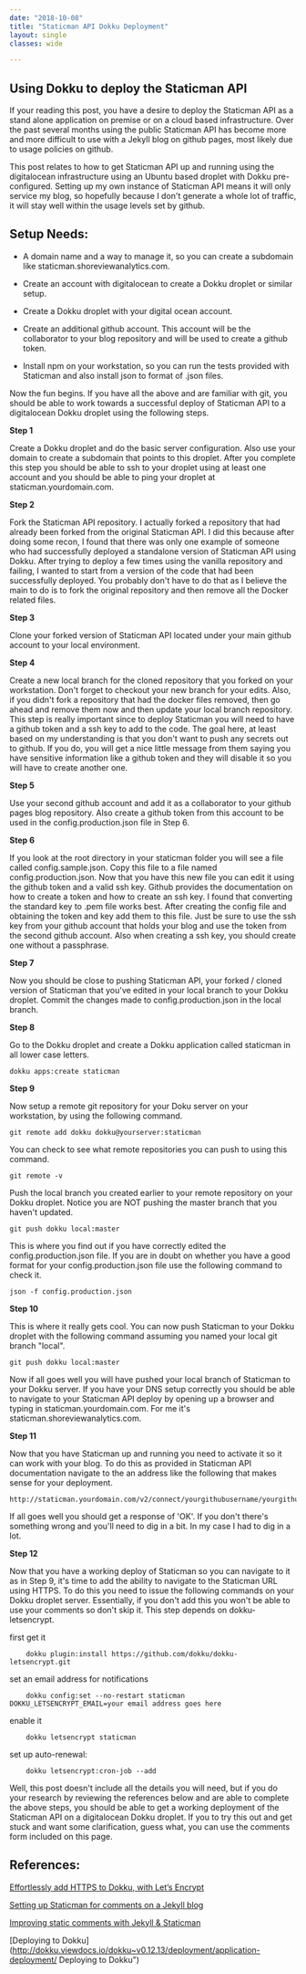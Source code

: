 ```yaml
---
date: "2018-10-08"
title: "Staticman API Dokku Deployment"
layout: single
classes: wide

---
```


Using Dokku to deploy the Staticman API
------------------------------------

If your reading this post, you have a desire to deploy the Staticman API as a stand alone application on premise or on a cloud based infrastructure. Over the past several months using the public Staticman API has become more and more difficult to use with a Jekyll blog on github pages, most likely due to usage policies on github.  

This post relates to how to get Staticman API up and running using the digitalocean infrastructure using an Ubuntu based droplet with Dokku pre-configured. Setting up my own instance of Staticman API means it will only service my blog, so hopefully because I don't generate a whole lot of traffic, it will stay well within the usage levels set by github.    

Setup Needs:
--------------

- A domain name and a way to manage it, so you can create a subdomain like staticman.shoreviewanalytics.com.          

- Create an account with digitalocean to create a Dokku droplet or similar setup.

- Create a Dokku droplet with your digital ocean account.  

- Create an additional github account.  This account will be the collaborator to your blog repository and will be used to create a github token.

- Install npm on your workstation, so you can run the tests provided with Staticman and also install json to format of .json files.  


Now the fun begins.  If you have all the above and are familiar with git, you should be able to work towards a successful deploy of Staticman API to a digitalocean Dokku droplet using the following steps.  

**Step 1**

Create a Dokku droplet and do the basic server configuration.  Also use your domain to create a subdomain that points to this droplet.
After you complete this step you should be able to ssh to your droplet using at least one account and you should be able to ping your droplet at staticman.yourdomain.com.

**Step 2**

Fork the Staticman API repository.  I actually forked a repository that had already been forked from the original Staticman API.  I did this because after doing some recon, I found that there was only one example of someone who had successfully deployed a standalone version of Staticman API using Dokku.  After trying to deploy a few times using the vanilla repository and failing, I wanted to start from a version of the code that had been successfully deployed.  You probably don't have to do that as I believe the main to do is to fork the original repository and then remove all the Docker related files.  

**Step 3**

Clone your forked version of Staticman API located under your main github account to your local environment.

**Step 4**

Create a new local branch for the cloned repository that you forked on your workstation.  Don't forget to checkout your new branch for your edits. Also, if you didn't fork a repository that had the docker files removed, then go ahead and remove them now and then update your local branch repository.  This step is really important since to deploy Staticman you will need to have a github token and a ssh key to add to the code. The goal here, at least based on my understanding is that you don't want to push any secrets out to github.  If you do, you will get a nice little message from them saying you have sensitive information like a github token and they will disable it so you will have to create another one.  

**Step 5**

Use your second github account and add it as a collaborator to your github pages blog repository.  Also create a github token from this account to be used in the config.production.json file in Step 6.       

**Step 6**  

If you look at the root directory in your staticman folder you will see a file called config.sample.json.  Copy this file to a file named config.production.json. Now that you have this new file you can edit it using the github token and a valid ssh key.  Github provides the documentation on how to create a token and how to create an ssh key.  I found that converting the standard key to .pem file works best.  After creating the config file and obtaining the token and key add them to this file.  Just be sure to use the ssh key from your github account that holds your blog and use the token from the second github account. Also when creating a ssh key, you should create one without a passphrase.  

**Step 7**

Now you should be close to pushing Staticman API, your forked / cloned version of Staticman that you've edited in your local branch to your Dokku droplet. Commit the changes made to config.production.json in the local branch.

**Step 8**

Go to the Dokku droplet and create a Dokku application called staticman in all lower case letters.  

```
dokku apps:create staticman
```

**Step 9**

Now setup a remote git repository for your Doku server on your workstation, by using the following command.  
```
git remote add dokku dokku@yourserver:staticman
```
You can check to see what remote repositories you can push to using this command.

```
git remote -v
```
Push the local branch you created earlier to your remote repository on your Dokku droplet.  Notice you are NOT pushing the master branch that you haven't updated.
```
git push dokku local:master
```
This is where you find out if you have correctly edited the config.production.json file.  If you are in doubt on whether you have a good format for your config.production.json file use the following command to check it.

```
json -f config.production.json  
```

**Step 10**

This is where it really gets cool.  You can now push Staticman to your Dokku droplet with the following command assuming you named your local git branch "local".  

```
git push dokku local:master  
```

Now if all goes well you will have pushed your local branch of Staticman to your Dokku server.  If you have your DNS setup correctly you should be able to navigate to your Staticman API deploy by opening up a browser and typing in staticman.yourdomain.com.  For me it's staticman.shoreviewanalytics.com.  

**Step 11**

Now that you have Staticman up and running you need to activate it so it can work with your blog.  To do this as provided in Staticman API documentation navigate to the an address like the following that makes sense for your deployment.  

```
http://staticman.yourdomain.com/v2/connect/yourgithubusername/yourgithubpagesblog.github.io  
```

If all goes well you should get a response of 'OK'.  If you don't there's something wrong and you'll need to dig in a bit.  In my case I had to dig in a lot.

**Step 12**

Now that you have a working deploy of Staticman so you can navigate to it as in Step 9, it's time to add the ability to navigate to the Staticman URL using HTTPS.  To do this you need to issue the following commands on your Dokku droplet server.  Essentially, if you don't add this you won't be able to use your comments so don't skip it.
This step depends on dokku-letsencrypt.  

first get it

```
	dokku plugin:install https://github.com/dokku/dokku-letsencrypt.git
```
set an email address for notifications
```
	dokku config:set --no-restart staticman DOKKU_LETSENCRYPT_EMAIL=your email address goes here
```
enable it

```
	dokku letsencrypt staticman
```

set up auto-renewal:

```
	dokku letsencrypt:cron-job --add
```

Well, this post doesn't include all the details you will need, but if you do your research by reviewing the references below and are able to complete the above steps, you should be able to get a working deployment of the Staticman API on a digitalocean Dokku droplet.  If you to try this out and get stuck and want some clarification, guess what, you can use the comments form included on this page.  

References:
------------

[Effortlessly add HTTPS to Dokku, with Let’s Encrypt](https://medium.com/@pimterry/effortlessly-add-https-to-dokku-with-lets-encrypt-900696366890 "Effortlessly add HTTPS to Dokku, with Let’s Encrypt")

[Setting up Staticman for comments on a Jekyll blog](https://www.flyinggrizzly.net/2017/12/setting-up-staticman/ "Setting up Staticman for comments on a Jekyll blog")

[Improving static comments with Jekyll & Staticman](https://mademistakes.com/articles/improving-jekyll-static-comments/ "Improving static comments with Jekyll & Staticman")

[Deploying to Dokku](http://dokku.viewdocs.io/dokku~v0.12.13/deployment/application-deployment/ Deploying to Dokku")
